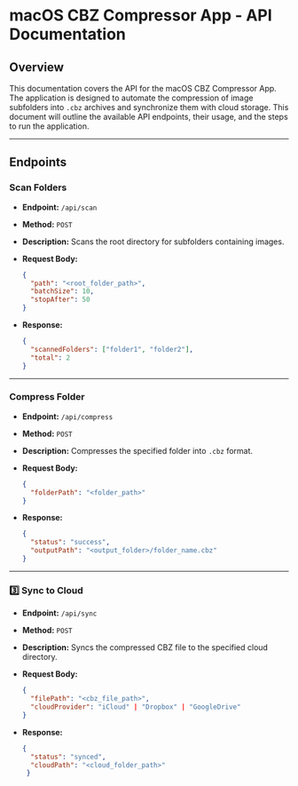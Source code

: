 # macOS CBZ Compressor App - API Documentation

## Overview

This documentation covers the API for the macOS CBZ Compressor App. The application is designed to automate the compression of image subfolders into `.cbz` archives and synchronize them with cloud storage. This document will outline the available API endpoints, their usage, and the steps to run the application.

---

## Endpoints

### **Scan Folders**

* **Endpoint:** `/api/scan`
* **Method:** `POST`
* **Description:** Scans the root directory for subfolders containing images.
* **Request Body:**

  ```json
  {
    "path": "<root_folder_path>",
    "batchSize": 10,
    "stopAfter": 50
  }
  ```
* **Response:**

  ```json
  {
    "scannedFolders": ["folder1", "folder2"],
    "total": 2
  }
  ```

---

### **Compress Folder**

* **Endpoint:** `/api/compress`
* **Method:** `POST`
* **Description:** Compresses the specified folder into `.cbz` format.
* **Request Body:**

  ```json
  {
    "folderPath": "<folder_path>"
  }
  ```
* **Response:**

  ```json
  {
    "status": "success",
    "outputPath": "<output_folder>/folder_name.cbz"
  }
  ```

---

### 3️⃣ **Sync to Cloud**

* **Endpoint:** `/api/sync`
* **Method:** `POST`
* **Description:** Syncs the compressed CBZ file to the specified cloud directory.
* **Request Body:**

  ```json
  {
    "filePath": "<cbz_file_path>",
    "cloudProvider": "iCloud" | "Dropbox" | "GoogleDrive"
  }
  ```
* **Response:**

  ```json
  {
    "status": "synced",
    "cloudPath": "<cloud_folder_path>"
   } 

